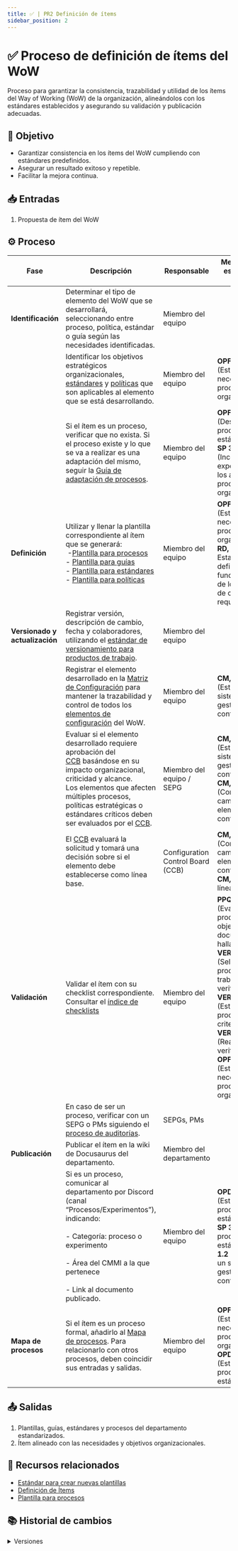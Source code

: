 ```yaml
---
title: ✅ | PR2 Definición de ítems
sidebar_position: 2
---
```

# ✅ Proceso de definición de ítems del WoW

Proceso para garantizar la consistencia, trazabilidad y utilidad de los ítems del Way of Working (WoW) de la organización, alineándolos con los estándares establecidos y asegurando su validación y publicación adecuadas.

## 🎯 Objetivo

- Garantizar consistencia en los ítems del WoW cumpliendo con estándares predefinidos.
- Asegurar un resultado exitoso y repetible.
- Facilitar la mejora continua.

## 📥 Entradas

1. Propuesta de ítem del WoW

## ⚙️ Proceso

| Fase                                  | Descripción                                                                                                                                                                                                                                                                                                                                                 | Responsable                       | Meta y práctica específica del CMMI                                                                                                                                                                                                                                                                                                                                                     |
| ------------------------------------- | ------------------------------------------------------------------------------------------------------------------------------------------------------------------------------------------------------------------------------------------------------------------------------------------------------------------------------------------------------------ | --------------------------------- | ----------------------------------------------------------------------------------------------------------------------------------------------------------------------------------------------------------------------------------------------------------------------------------------------------------------------------------------------------------------------------------------- |
| **Identificación**             | Determinar el tipo de elemento del WoW que se desarrollará, seleccionando entre proceso, política, estándar o guía según las necesidades identificadas.                                                                                                                                                                                                 | Miembro del equipo                |                                                                                                                                                                                                                                                                                                                                                                                           |
|                                       | Identificar los objetivos estratégicos organizacionales, [estándares](/docs/category/estandares) y [políticas](/docs/category/politicas) que son aplicables al elemento que se está desarrollando.                                                                                                                                                 | Miembro del equipo                | **OPF, SP 1.1** (Establecer las necesidades de proceso de la organización)                                                                                                                                                                                                                                                                                                        |  
| | Si el ítem es un proceso, verificar que no exista. Si el proceso existe y lo que se va a realizar es una adaptación del mismo, seguir la [Guía de adaptación de procesos](/docs/guias/documentacion/guiaAdaptacionDeProcesos.md). | Miembro del equipo | **OPF, SP 3.2** (Desplegar procesos estándar), **OPF, SP 3.4** (Incorporar las experiencias en los activos de proceso de la organización). |                                 
| **Definición**                 | Utilizar y llenar la plantilla correspondiente al ítem que se generará:<br /> -[Plantilla para procesos](../plantillas/plantilla-procesos.md) <br />- [Plantilla para guías](../plantillas/plantilla-guias.md) <br />- [Plantilla para estándares](../plantillas/plantilla-estandares.md) <br />- [Plantilla para políticas](../plantillas/plantilla-politicas.md) | Miembro del equipo                | **OPF, SP 1.1** (Establecer las necesidades de proceso de la organización), **RD, SP 3.2** ( Establecer una definición de la funcionalidad y de los atributos de calidad requeridos)                                                                                                                                                                                                                                                                                                  |
| **Versionado y actualización** | Registrar versión, descripción de cambio, fecha y colaboradores, utilizando el [estándar de versionamiento para productos de trabajo](/docs/next/standards/estandar-versiones).                                                                                                                                                                                    | Miembro del equipo                |                                                                                                                                                                                                                                                                                                                                                                                           |
|                                       | Registrar el elemento desarrollado en la [Matriz de Configuración](https://docs.google.com/spreadsheets/d/1e73fKSTAhxyPqiPN32u_1mkIyCbzssFc-7Ylfs-HL3w/edit?usp=sharing) para mantener la trazabilidad y control de todos los [elementos de configuración](/docs/next/politicas/politica-elementos-de-configuración) del WoW.                                                                                              | Miembro del equipo                | **CM, SP 1.2** (Establecer un sistema de gestión de configuración)                                                                                                                                                                                                                                                                                                                |
|                                       | Evaluar si el elemento desarrollado requiere aprobación del [CCB](/docs/politicas/Politica-CCB) basándose en su impacto organizacional, criticidad y alcance.<br />Los elementos que afecten múltiples procesos, políticas estratégicas o estándares críticos deben ser evaluados por el [CCB](/docs/politicas/Politica-CCB).                               | Miembro del equipo / SEPG         | **CM, SP 2.1** (Establecer un sistema de gestión de configuración)<br />**CM, SP 2.2** (Controlar los cambios en los elementos de configuración)                                                                                                                                                                                                                           |
|                                       | El [CCB](/docs/politicas/Politica-CCB) evaluará la solicitud y tomará una decisión sobre si el elemento debe establecerse como línea base.                                                                                                                                                                                                                  | Configuration Control Board (CCB) | **CM, SP 2.2** (Controlar los cambios en los elementos de configuración)<br />**CM, SP 1.3** (Crear línea base)                                                                                                                                                                                                                                                             |
| **Validación**                 | Validar el ítem con su checklist correspondiente. Consultar el [índice de checklists](/docs/recursos/checklists.md)                                                                                                                                                                                                                                            | Miembro del equipo                | **PPQA, SP 1.2** (Evaluar productos objetivamente y documentar hallazgos) <br />**VER, SP 1.1** (Seleccionar los productos de trabajo para verificación)<br />**VER, SP 1.3** (Establecer procedimientos y criterios)<br />**VER, SP 3.1** (Realizar la verificación).<br />**OPF, SP 1.1** (Establecer las necesidades de proceso de la organización) |
|                                       | En caso de ser un proceso, verificar con un SEPG o PMs siguiendo el [proceso de auditorías](./PR12-auditorias.md).                                                                                                                                                                                                                                              | SEPGs, PMs                        |                                                                                                                                                                                                                                                                                                                                                                                           |
| **Publicación**                | Publicar el ítem en la wiki de Docusaurus del departamento.                                                                                                                                                                                                                                                                                                 | Miembro del departamento          |                                                                                                                                                                                                                                                                                                                                                                                           |
|                                       | Si es un proceso, comunicar al departamento por Discord (canal “Procesos/Experimentos”), indicando:<br></br> - Categoría: proceso o experimento <br></br> - Área del CMMI a la que pertenece <br></br> - Link al documento publicado.                                                                                                                    | Miembro del equipo                | **OPD, SP 1.1** (Establecer los procesos estándar), **OPF, SP 3.2** (Desplegar procesos estándar), **CM, SP 1.2** (Establecer un sistema de gestión de configuración).                                                                                                                                                                                              |
| **Mapa de procesos**            | Si el ítem es un proceso formal, añadirlo al [Mapa de procesos](/docs/procesos/mapa-procesos). Para relacionarlo con otros procesos, deben coincidir sus entradas y salidas.                                                                                                                                                                                   | Miembro del equipo                | **OPF, SP 1.1** (Establecer necesidades de proceso organizacionales), **OPD, SP 1.1** (Establecer los procesos estándar).                                                                                                                                                                                                                                                    |

## 📤 Salidas

1. Plantillas, guías, estándares y procesos del departamento estandarizados.
2. Ítem alineado con las necesidades y objetivos organizacionales.

## 📎 Recursos relacionados

- [Estándar para crear nuevas plantillas](/docs/next/standards/estandar-plantillas)
- [Definición de Ítems](/docs/next/procesos/PR2-definicion-items)
- [Plantilla para procesos](/docs/next/plantillas/plantilla-procesos)

## 📚 Historial de cambios

<details>
  <summary>Versiones</summary>
| **Versión** | **Descripción**                                              | **Fecha**     | **Colaborador**                                     |
|-------------|-------------------------------------------------------------------------|---------------|----------------------------------------------------------|
| **2.0.0**   | Proceso inicial para la generación de procesos.                         | —             | Valeria Zúñiga Mendoza, Paola María Garrido Monte        |
| **2.1.0**   | Adición de la plantilla base de procesos.                               | —             | Valeria Zúñiga Mendoza                                   |
| **2.2.0**   | Cambios de lógica para compatibilidad con Docusaurus.                   | —             | Juan Pablo Chávez Leal                                   |
| **2.3.0**   | Modificación en la sección de control de cambios.                       | 18/04/2025    | Miguel Ángel, Diego Alfaro                               |
| **2.4.0**   | Refactorización general.                                                | 18/04/2025    | Diego Fuentes                                            |
| **2.5.0**   | Implementación de la política de gestión de procesos.                   | 08/05/2025    | Mariana Juárez                                           |
| **2.6.0**   | Agregado de redirección a la guía de adaptación de procesos.            | 14/05/2025    | Ethan Luna                                               |
| **3.0.0**   | Incorporación del proceso de definición de ítems del WoW.               | 15/05/2025    | Daniel Contreras, Diego Antonio García Padilla           |
| **4.0.0**   | Actualización al nuevo formato estándar de procesos.                    | 18/05/2025    | Ángel Mauricio Ramírez Herrera                          |
| **4.1.0**     | Añadir link a índice de checklists y corregir redacción | 19/05/2025 | Daniel Contreras Chávez |
| **4.1.1** | Añadir link a índice a guía de adaptación y mapear OPF. | 26/05/2025 | Daniel Contreras Chávez |
| **4.2.0**     | Agregar gestión de configuración y OPF | 19/05/2025 | Angel Mauricio Ramírez Herrera |
| **4.2.1**     | Mapear RD 3.2 | 28/05/2025 | Hiram Israel Mendoza López 

</details>
